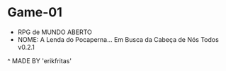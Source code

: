 # Game-01

* RPG de MUNDO ABERTO
* NOME: A Lenda do Pocaperna... Em Busca da Cabeça de Nós Todos v0.2.1

^ MADE BY 'erikfritas'
